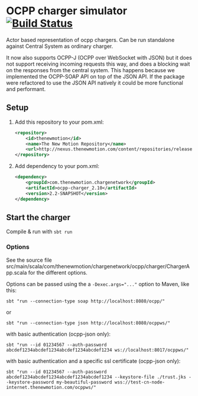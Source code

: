 # OCPP charger simulator [![Build Status](https://secure.travis-ci.org/thenewmotion/ocpp-charger.png)](http://travis-ci.org/thenewmotion/ocpp-charger)

Actor based representation of ocpp chargers.
Can be run standalone against Central System as ordinary charger.

It now also supports OCPP-J (OCPP over WebSocket with JSON) but it does not
support receiving incoming requests this way, and does a blocking wait on the
responses from the central system. This happens because we implemented the
OCPP-SOAP API on top of the JSON API. If the package were refactored to use the
JSON API natively it could be more functional and performant.


## Setup

1. Add this repository to your pom.xml:
    ```xml
    <repository>
        <id>thenewmotion</id>
        <name>The New Motion Repository</name>
        <url>http://nexus.thenewmotion.com/content/repositories/releases-public</url>
    </repository>
    ```

2. Add dependency to your pom.xml:
    ```xml
    <dependency>
        <groupId>com.thenewmotion.chargenetwork</groupId>
        <artifactId>ocpp-charger_2.10</artifactId>
        <version>2.2-SNAPSHOT</version>
    </dependency>
    ```

## Start the charger

Compile & run with `sbt run`

### Options

See the source file src/main/scala/com/thenewmotion/chargenetwork/ocpp/charger/ChargerApp.scala for the different options.

Options can be passed using the a `-Dexec.args="..."` option to Maven, like this:

`sbt "run --connection-type soap http://localhost:8080/ocpp/"`

or

`sbt "run --connection-type json http://localhost:8080/ocppws/"` 

with basic authentication (ocpp-json only):

`sbt "run --id 01234567 --auth-password abcdef1234abcdef1234abcdef1234abcdef1234 ws://localhost:8017/ocppws/"`

with basic authentication and a specific ssl certificate (ocpp-json only):

`sbt "run --id 01234567 --auth-password abcdef1234abcdef1234abcdef1234abcdef1234 --keystore-file ./trust.jks --keystore-password my-beautiful-password wss://test-cn-node-internet.thenewmotion.com/ocppws/"`
